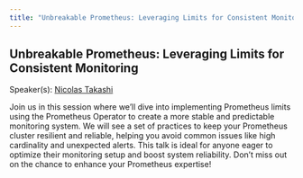 ```yaml
---
title: "Unbreakable Prometheus: Leveraging Limits for Consistent Monitoring"
---
```


## Unbreakable Prometheus: Leveraging Limits for Consistent Monitoring

Speaker(s): [Nicolas Takashi](../../speakers/nicolas-takashi)

Join us in this session where we’ll dive into implementing Prometheus limits using the Prometheus Operator to create a more stable and predictable monitoring system. We will see a set of practices to keep your Prometheus cluster resilient and reliable, helping you avoid common issues like high cardinality and unexpected alerts. This talk is ideal for anyone eager to optimize their monitoring setup and boost system reliability. Don’t miss out on the chance to enhance your Prometheus expertise!
